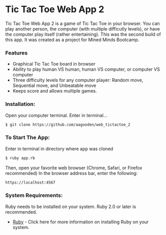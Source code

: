 # Tic Tac Toe Web App 2

Tic Tac Toe Web App 2 is a game of Tic Tac Toe in your browser.  You can play another person, the computer (with multiple difficutly levels), or have the computer play itself (rather entertaining).  This was the second build of this app.  It was created as a project for Mined Minds Bootcamp.   

### Features
* Graphical Tic Tac Toe board in browser
* Ability to play human VS human, human VS computer, or computer VS computer
* Three difficulty levels for any computer player: Random move, Sequential move, and Unbeatable move
* Keeps score and allows multiple games. 
### Installation:
Open your computer terminal.
Enter in terminal...
```sh
$ git clone https://github.com/aagooden/web_tictactoe_2
```
### To Start The App:
Enter in terminal in directory where app was cloned
```sh
$ ruby app.rb
```
Then, open your favorite web browser (Chrome, Safari, or Firefox recommended)
In the browser address bar, enter the following: 
```sh
https://localhost:4567
```

### System Requirements:
Ruby needs to be installed on your system.  Ruby 2.0 or later is recommended.  
* [Ruby](https://www.ruby-lang.org/en/documentation/installation/) - Click here for more information on installing Ruby on your system.
